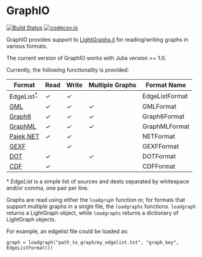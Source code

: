 # GraphIO

[![Build Status](https://github.com/JuliaGraphs/GraphIO.jl/workflows/CI/badge.svg)](https://github.com/JuliaGraphs/GraphIO.jl/actions?query=workflow%3ACI+branch%3Amaster)
[![codecov.io](http://codecov.io/gh/JuliaGraphs/GraphIO.jl/branch/master/graph/badge.svg)](http://codecov.io/gh/JuliaGraphs/GraphIO.jl)

GraphIO provides support to [LightGraphs.jl](https://github.com/JuliaGraphs/LightGraphs.jl) for reading/writing graphs in various formats.

The current version of GraphIO works with Julia version >= 1.0.

Currently, the following functionality is provided:

Format        | Read | Write | Multiple Graphs| Format Name  |
--------------|------|-------|----------------|--------------|
EdgeList<sup>[*](#EL)</sup> |   ✓  |  ✓    |                |EdgeListFormat|
[GML](https://en.wikipedia.org/wiki/Graph_Modelling_Language) |   ✓  |  ✓    | ✓              |GMLFormat     |
[Graph6](https://users.cecs.anu.edu.au/~bdm/data/formats.html) |   ✓  |  ✓    | ✓              |Graph6Format  |
[GraphML](https://en.wikipedia.org/wiki/GraphML) |   ✓  |  ✓    | ✓              |GraphMLFormat |
[Pajek NET](https://gephi.org/users/supported-graph-formats/pajek-net-format/) |   ✓  |  ✓    |                |NETFormat     |
[GEXF](https://gephi.org/gexf/format/) |      |  ✓    |                |GEXFFormat    |
[DOT](https://en.wikipedia.org/wiki/DOT_(graph_description_language)) |   ✓  |       | ✓              |DOTFormat     |
[CDF](https://labs.ece.uw.edu/pstca/formats/cdf.txt) |   ✓  |       |                |CDFFormat     |

<a name="EL">*</a> *EdgeList* is a simple list of sources and dests separated by whitespace and/or comma, one pair per line.

Graphs are read using either the `loadgraph` function or, for formats that support multiple graphs in a single file,
the `loadgraphs` functions. `loadgraph` returns a LightGraph object, while `loadgraphs` returns a dictionary of LightGraph objects.

For example, an edgelist file could be loaded as:

```
graph = loadgraph("path_to_graph/my_edgelist.txt", "graph_key", EdgeListFormat())
```


